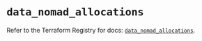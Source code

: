 # `data_nomad_allocations`

Refer to the Terraform Registry for docs: [`data_nomad_allocations`](https://registry.terraform.io/providers/hashicorp/nomad/2.1.0/docs/data-sources/allocations).
